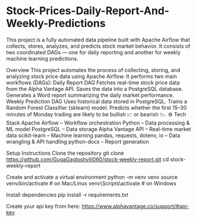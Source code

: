 # Stock-Prices-Daily-Report-And-Weekly-Predictions
This project is a fully automated data pipeline built with Apache Airflow that collects, stores, analyzes, and predicts stock market behavior. It consists of two coordinated DAGs — one for daily reporting and another for weekly machine learning predictions.

Overview
This project automates the process of collecting, storing, and analyzing stock price data using Apache Airflow.
It performs two main workflows (DAGs):
Daily Report DAG
Fetches real-time stock price data from the Alpha Vantage API.
Saves the data into a PostgreSQL database.
Generates a Word report summarizing the daily market performance.
Weekly Prediction DAG
Uses historical data stored in PostgreSQL.
Trains a Random Forest Classifier (sklearn) model.
Predicts whether the first 15–30 minutes of Monday trading are likely to be bullish 📈 or bearish 📉.
⚙️ Tech Stack
Apache Airflow – Workflow orchestration
Python – Data processing & ML model
PostgreSQL – Data storage
Alpha Vantage API – Real-time market data
scikit-learn – Machine learning
pandas, requests, dotenv, io – Data wrangling & API handling
python-docx – Report generation

Setup Instructions
Clone the repository
git clone https://github.com/GugaGagloshvili060/stock-weekly-report.git
cd stock-weekly-report

Create and activate a virtual environment
python -m venv venv
source venv/bin/activate  # on Mac/Linux
venv\Scripts\activate     # on Windows


Install dependencies
pip install -r requirements.txt


Create your api key from here: https://www.alphavantage.co/support/#api-key
